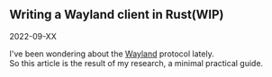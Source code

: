 <h2>Writing a Wayland client in Rust(WIP)</h2>
<time>2022-09-XX</time>
<p>
	I've been wondering about the <a href="https://wayland.freedesktop.org">Wayland</a> protocol lately.
	<br>So this article is the result of my research, a minimal practical guide.
</p>

